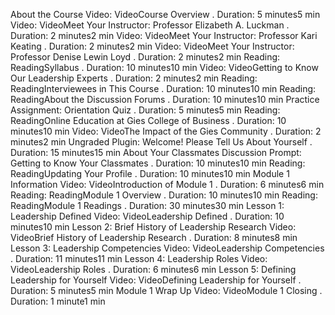 
About the Course
Video: VideoCourse Overview
. Duration: 5 minutes5 min
Video: VideoMeet Your Instructor: Professor Elizabeth A. Luckman
. Duration: 2 minutes2 min
Video: VideoMeet Your Instructor: Professor Kari Keating
. Duration: 2 minutes2 min
Video: VideoMeet Your Instructor: Professor Denise Lewin Loyd
. Duration: 2 minutes2 min
Reading: ReadingSyllabus
. Duration: 10 minutes10 min
Video: VideoGetting to Know Our Leadership Experts
. Duration: 2 minutes2 min
Reading: ReadingInterviewees in This Course
. Duration: 10 minutes10 min
Reading: ReadingAbout the Discussion Forums
. Duration: 10 minutes10 min
Practice Assignment: Orientation Quiz
. Duration: 5 minutes5 min
Reading: ReadingOnline Education at Gies College of Business
. Duration: 10 minutes10 min
Video: VideoThe Impact of the Gies Community
. Duration: 2 minutes2 min
Ungraded Plugin: Welcome! Please Tell Us About Yourself
. Duration: 15 minutes15 min
About Your Classmates
Discussion Prompt: Getting to Know Your Classmates
. Duration: 10 minutes10 min
Reading: ReadingUpdating Your Profile
. Duration: 10 minutes10 min
Module 1 Information
Video: VideoIntroduction of Module 1
. Duration: 6 minutes6 min
Reading: ReadingModule 1 Overview
. Duration: 10 minutes10 min
Reading: ReadingModule 1 Readings
. Duration: 30 minutes30 min
Lesson 1: Leadership Defined
Video: VideoLeadership Defined
. Duration: 10 minutes10 min
Lesson 2: Brief History of Leadership Research
Video: VideoBrief History of Leadership Research
. Duration: 8 minutes8 min
Lesson 3: Leadership Competencies
Video: VideoLeadership Competencies
. Duration: 11 minutes11 min
Lesson 4: Leadership Roles
Video: VideoLeadership Roles
. Duration: 6 minutes6 min
Lesson 5: Defining Leadership for Yourself
Video: VideoDefining Leadership for Yourself
. Duration: 5 minutes5 min
Module 1 Wrap Up
Video: VideoModule 1 Closing
. Duration: 1 minute1 min